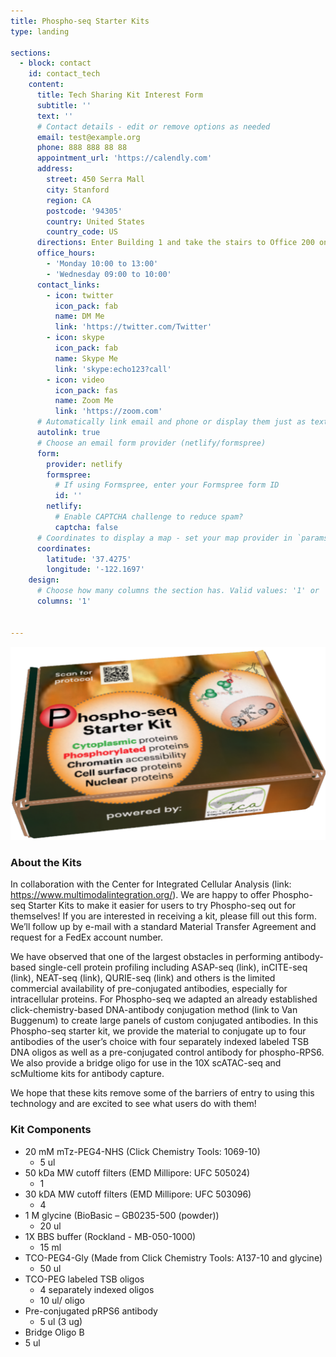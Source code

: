 ```yaml
---
title: Phospho-seq Starter Kits
type: landing

sections:
  - block: contact
    id: contact_tech
    content:
      title: Tech Sharing Kit Interest Form
      subtitle: ''
      text: ''
      # Contact details - edit or remove options as needed
      email: test@example.org
      phone: 888 888 88 88
      appointment_url: 'https://calendly.com'
      address:
        street: 450 Serra Mall
        city: Stanford
        region: CA
        postcode: '94305'
        country: United States
        country_code: US
      directions: Enter Building 1 and take the stairs to Office 200 on Floor 2
      office_hours:
        - 'Monday 10:00 to 13:00'
        - 'Wednesday 09:00 to 10:00'
      contact_links:
        - icon: twitter
          icon_pack: fab
          name: DM Me
          link: 'https://twitter.com/Twitter'
        - icon: skype
          icon_pack: fab
          name: Skype Me
          link: 'skype:echo123?call'
        - icon: video
          icon_pack: fas
          name: Zoom Me
          link: 'https://zoom.com'
      # Automatically link email and phone or display them just as text?
      autolink: true
      # Choose an email form provider (netlify/formspree)
      form:
        provider: netlify
        formspree:
          # If using Formspree, enter your Formspree form ID
          id: ''
        netlify:
          # Enable CAPTCHA challenge to reduce spam?
          captcha: false
      # Coordinates to display a map - set your map provider in `params.yaml`
      coordinates:
        latitude: '37.4275'
        longitude: '-122.1697'
    design:
      # Choose how many columns the section has. Valid values: '1' or '2'.
      columns: '1'


---
```


<img src="PhosphoseqKit.png" alt="kit" width="600"/>

### About the Kits 
<font size= “3”> In collaboration with the Center for Integrated Cellular Analysis (link: https://www.multimodalintegration.org/). We are happy to offer Phospho-seq Starter Kits to make it easier for users to try Phospho-seq out for themselves! If you are interested in receiving a kit, please fill out this form. We’ll follow up by e-mail with a standard Material Transfer Agreement and request for a FedEx account number.
        
We have observed that one of the largest obstacles in performing antibody-based single-cell protein profiling including ASAP-seq (link), inCITE-seq (link), NEAT-seq (link), QURIE-seq (link) and others is the limited commercial availability of pre-conjugated antibodies, especially for intracellular proteins. For Phospho-seq we adapted an already established click-chemistry-based DNA-antibody conjugation method (link to Van Buggenum) to create large panels of custom conjugated antibodies. In this Phospho-seq starter kit, we provide the material to conjugate up to four antibodies of the user’s choice with four separately indexed labeled TSB DNA oligos as well as a pre-conjugated control antibody for phospho-RPS6. We also provide a bridge oligo for use in the 10X scATAC-seq and scMultiome kits for antibody capture.

We hope that these kits remove some of the barriers of entry to using this technology and are excited to see what users do with them!</font>

### Kit Components
- 20 mM mTz-PEG4-NHS (Click Chemistry Tools: 1069-10)
  - 5 ul 
- 50 kDa MW cutoff filters (EMD Millipore: UFC 505024)
  - 1
- 30 kDA MW cutoff filters (EMD Millipore: UFC 503096)
  - 4
- 1 M glycine (BioBasic – GB0235-500 (powder))
  - 20 ul
- 1X BBS buffer (Rockland - MB-050-1000)
  - 15 ml
- TCO-PEG4-Gly (Made from Click Chemistry Tools: A137-10 and glycine)
   - 50 ul
- TCO-PEG labeled TSB oligos
  - 4 separately indexed oligos
  - 10 ul/ oligo
- Pre-conjugated pRPS6 antibody
  - 5 ul (3 ug)
- Bridge Oligo B
 - 5 ul
